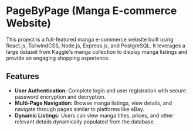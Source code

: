 # PageByPage (Manga E-commerce Website)
This project is a full-featured manga e-commerce website built using React.js, TailwindCSS, Node.js, Express.js, and PostgreSQL. It leverages a large dataset from Kaggle's manga collection to display manga listings and provide an engaging shopping experience.

## Features
- **User Authentication:** Complete login and user registration with secure password encryption and decryption.
- **Multi-Page Navigation:** Browse manga listings, view details, and navigate through pages similar to platforms like eBay.
- **Dynamic Listings:** Users can view manga titles, prices, and other relevant details dynamically populated from the database.
